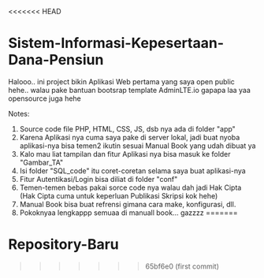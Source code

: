<<<<<<< HEAD
# Sistem-Informasi-Kepesertaan-Dana-Pensiun
Halooo.. ini project bikin Aplikasi Web pertama yang saya open public hehe.. walau pake bantuan bootsrap template AdminLTE.io gapapa laa yaa opensource juga hehe

Notes:
1. Source code file PHP, HTML, CSS, JS, dsb nya ada di folder "app"
2. Karena Aplikasi nya cuma saya pake di server lokal, jadi buat nyoba aplikasi-nya bisa temen2 ikutin sesuai Manual Book yang udah dibuat ya
3. Kalo mau liat tampilan dan fitur Aplikasi nya bisa masuk ke folder "Gambar_TA"
4. Isi folder "SQL_code" itu coret-coretan selama saya buat aplikasi-nya
5. Fitur Autentikasi/Login bisa diliat di folder "conf"
6. Temen-temen bebas pakai sorce code nya walau dah jadi Hak Cipta (Hak Cipta cuma untuk keperluan Publikasi Skripsi kok hehe)
7. Manual Book bisa buat refrensi gimana cara make, konfigurasi, dll. 
8. Pokoknyaa lengkappp semuaa di manuall book... gazzzz
=======
# Repository-Baru
>>>>>>> 65bf6e0 (first commit)
